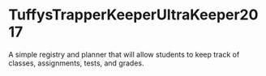 # TuffysTrapperKeeperUltraKeeper2017
A simple registry and planner that will allow students to keep track of classes, assignments, tests, and grades.
